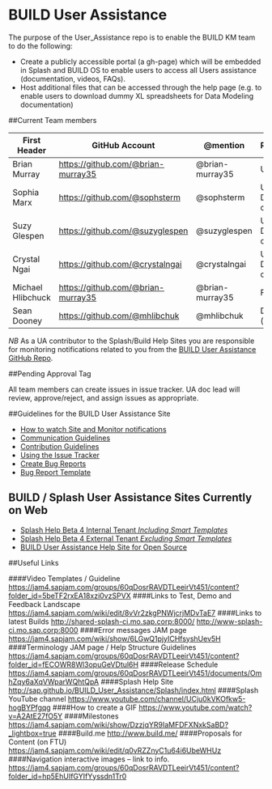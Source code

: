 # BUILD User Assistance
The purpose of the User_Assistance repo is to enable the BUILD KM team to do the following: 

+ Create a publicly accessible portal (a gh-page) which will be embedded in Splash and BUILD OS to enable users to access all Users assistance (documentation, videos, FAQs).
+ Host additional files that can be accessed through the help page (e.g. to enable users to download dummy XL spreadsheets for Data Modeling documentation)

##Current Team members


| First Header  | GitHub Account |@mention  |Role/Speciality |
| ------------- | ------------- |------------- | ------------- |
| Brian Murray  | https://github.com/@brian-murray35  | @brian-murray35  | UA doc lead  |
| Sophia Marx  | https://github.com/@sophsterm  | @sophsterm  | UA Video and Documentation content|
| Suzy Glespen | https://github.com/@suzyglespen  | @suzyglespen  | UA Video and Documentation content  |
| Crystal Ngai  | https://github.com/@crystalngai  | @crystalngai   | UA Video and Documentation content  |
| Michael Hlibchuck  | https://github.com/@brian-murray35  | @brian-murray35  | Flex Pub lead  |
| Sean Dooney  | https://github.com/@mhlibchuk  | @mhlibchuk   | Developer (intern)  |

*NB* As a UA contributor to the Splash/Build Help Sites you are responsible for monitoring notifications related to you from the [BUILD User Assistance GitHub Repo](https://github.com/SAP/BUILD_User_Assistance).


##Pending Approval Tag

All team members can create issues in issue tracker. UA doc lead will review, approve/reject, and assign issues as appropriate.


##Guidelines for the BUILD User Assistance Site

+ [How to watch Site and Monitor notifications](https://github.com/SAP/BUILD_User_Assistance/wiki/Watch-Site-and-Monitor-Nofications)
+ [Communication Guidelines](https://github.com/SAP/BUILD_User_Assistance/wiki/Communication-Guidelines)
+ [Contribution Guidelines](https://github.com/SAP/BUILD_User_Assistance/wiki/Contribution-Guidelines)
+ [Using the Issue Tracker](https://github.com/SAP/BUILD_User_Assistance/wiki/Using-the-Issue-Tracker)
+ [Create Bug Reports](https://github.com/SAP/BUILD_User_Assistance/wiki/Create-Bug-Reports)
+ [Bug Report Template](https://github.com/SAP/BUILD_User_Assistance/wiki/Bug-Report-Template)

## BUILD / Splash User Assistance Sites Currently on Web
+ [Splash Help Beta 4 Internal Tenant *Including Smart Templates*](http://sap.github.io/BUILD_User_Assistance/Splash/index.html)
+ [Splash Help Beta 4 External Tenant *Excluding Smart Templates*](http://sap.github.io/BUILD_User_Assistance/Splash/external/index.html)
+ [BUILD User Assistance Help Site for Open Source](http://sap.github.io/BUILD_User_Assistance/)

##Useful Links

####Video Templates / Guideline
https://jam4.sapjam.com/groups/60qDosrRAVDTLeeirVt451/content?folder_id=5beTF2rxEA18xzi0vzSPVX
####Links to Test, Demo and Feedback Landscape
https://jam4.sapjam.com/wiki/edit/8vVr2zkgPNWjcrjMDvTaE7
####Links to latest Builds
http://shared-splash-ci.mo.sap.corp:8000/
http://www-splash-ci.mo.sap.corp:8000
####Error messages JAM page 
https://jam4.sapjam.com/wiki/show/6LGwQ1pjyICHfsyshUev5H
####Terminology JAM page / Help Structure Guidelines
https://jam4.sapjam.com/groups/60qDosrRAVDTLeeirVt451/content?folder_id=fECOWR8Wl3opuGeVDtul6H
####Release Schedule
https://jam4.sapjam.com/groups/60qDosrRAVDTLeeirVt451/documents/OmhZqy6aXqVWparWQhtQpA
####Splash Help Site
http://sap.github.io/BUILD_User_Assistance/Splash/index.html
####Splash YouTube channel
https://www.youtube.com/channel/UCju0kVKOfkw5-hogBYPfgqg
####How to create a GIF
https://www.youtube.com/watch?v=A2AtE27fO5Y
####Milestones
https://jam4.sapjam.com/wiki/show/DzzjqYR9IaMFDFXNxkSaBD?_lightbox=true
####Build.me
http://www.build.me/
####Proposals for Content (on FTU)
https://jam4.sapjam.com/wiki/edit/q0vRZZnyC1u64i6UbeWHUz
####Navigation interactive images – link to info.
https://jam4.sapjam.com/groups/60qDosrRAVDTLeeirVt451/content?folder_id=hp5EhUIfGYIfYyssdn1Tr0 


